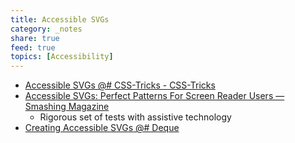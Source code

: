 ```yaml
---
title: Accessible SVGs
category: _notes
share: true
feed: true
topics: [Accessibility]
---
```


- [Accessible SVGs @# CSS-Tricks - CSS-Tricks](https://css-tricks.com/accessible-svgs/)
- [Accessible SVGs: Perfect Patterns For Screen Reader Users — Smashing Magazine](https://www.smashingmagazine.com/2021/05/accessible-svg-patterns-comparison/)
	- Rigorous set of tests with assistive technology
- [Creating Accessible SVGs @# Deque](https://www.deque.com/blog/creating-accessible-svgs/)
